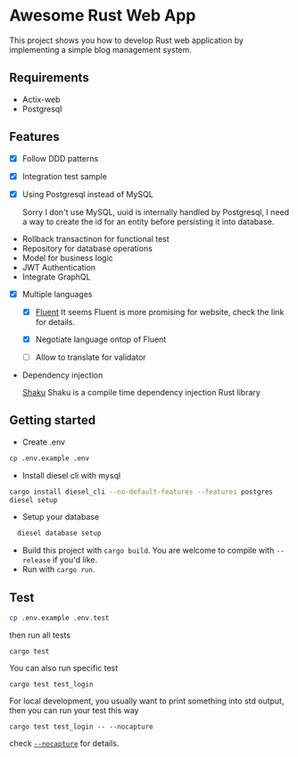 Awesome Rust Web App
===================

This project shows you how to develop Rust web application by implementing a simple blog management system.

## Requirements

* Actix-web
* Postgresql

## Features 

* [x] Follow DDD patterns
* [x] Integration test sample
* [x] Using Postgresql instead of MySQL
  
  Sorry I don't use MySQL, uuid is internally handled by Postgresql, I need a way to create the id for an entity before persisting it into database.

* Rollback transactinon for functional test
* Repository for database operations
* Model for business logic
* JWT Authentication
* Integrate GraphQL
* [x] Multiple languages
  
  * [x] [Fluent](https://blog.logrocket.com/rust-internationalization-localization-and-translation/#gettext-rs)
  It seems Fluent is more promising for website, check the link for details.

  * [x]  Negotiate language ontop of Fluent
  * [ ]  Allow to translate for validator

* Dependency injection
  
  [Shaku](https://docs.rs/shaku/0.6.1/shaku/guide/index.html) Shaku is a compile time dependency injection Rust library
  
## Getting started

* Create .env

```bash
cp .env.example .env
```

* Install diesel cli with mysql

```bash
cargo install diesel_cli --no-default-features --features postgres
diesel setup
```

* Setup your database

```bash
  diesel database setup
```

* Build this project with `cargo build`. You are welcome to compile with `--release` if you'd like.
* Run with `cargo run`.
  
## Test

```bash
cp .env.example .env.test
```

then run all tests

```
cargo test
```

You can also run specific test

```
cargo test test_login
```

For local development, you usually want to print something into std output, 
then you can run your test this way 
```
cargo test test_login -- --nocapture
```
check  [`--nocapture`](https://doc.rust-lang.org/cargo/commands/cargo-test.html) for details.
